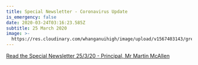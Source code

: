 ```yaml
---
title: Special Newsletter - Coronavirus Update
is_emergency: false
date: 2020-03-24T03:16:23.585Z
subtitle: 25 March 2020
image: >-
  https://res.cloudinary.com/whanganuihigh/image/upload/v1567403143/green_header_003.jpg
---
```

[Read the Special Newsletter 25/3/20 - Principal, Mr Martin McAllen](https://res.cloudinary.com/whanganuihigh/image/upload/v1585111750/newsletters/Special_Newsletter_re_Coronavirus_25.03.20.pdf)